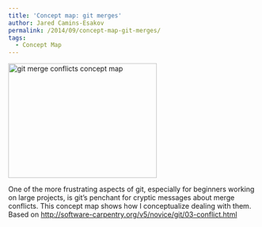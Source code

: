 ```yaml
---
title: 'Concept map: git merges'
author: Jared Camins-Esakov
permalink: /2014/09/concept-map-git-merges/
tags:
  - Concept Map
---
```

[<img class="alignnone size-medium wp-image-8738" alt="git merge conflicts concept map" src="http://teaching.software-carpentry.org/wp-content/uploads/2014/09/git-merge-conflicts-concept-map-300x231.jpg" width="300" height="231" />][1]

One of the more frustrating aspects of git, especially for beginners working on large projects, is git&#8217;s penchant for cryptic messages about merge conflicts. This concept map shows how I conceptualize dealing with them. Based on <http://software-carpentry.org/v5/novice/git/03-conflict.html>

 [1]: http://teaching.software-carpentry.org/wp-content/uploads/2014/09/git-merge-conflicts-concept-map.jpg

